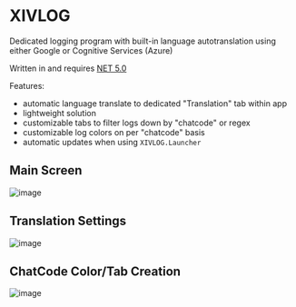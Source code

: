 # XIVLOG

Dedicated logging program with built-in language autotranslation using either Google or Cognitive Services (Azure)

Written in and requires [NET 5.0](https://dotnet.microsoft.com/download/dotnet/5.0)

Features:
- automatic language translate to dedicated "Translation" tab within app
- lightweight solution
- customizable tabs to filter logs down by "chatcode" or regex
- customizable log colors on per "chatcode" basis
- automatic updates when using `XIVLOG.Launcher`

## Main Screen
![image](https://user-images.githubusercontent.com/677341/120732563-639a5b00-c49a-11eb-9384-30084c0146e9.png)

## Translation Settings
![image](https://user-images.githubusercontent.com/677341/120732576-6c8b2c80-c49a-11eb-816f-f5dd8f908c63.png)

## ChatCode Color/Tab Creation
![image](https://user-images.githubusercontent.com/677341/120732597-72810d80-c49a-11eb-9005-63ae7a4aa4ba.png)
